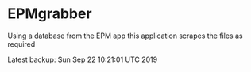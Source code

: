 # EPMgrabber
Using a database from the EPM app this application scrapes the files as required


Latest backup: Sun Sep 22 10:21:01 UTC 2019
